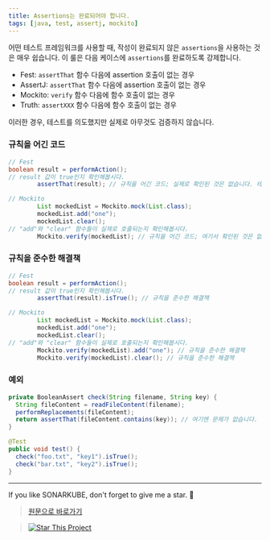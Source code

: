 ```yaml
---
title: Assertions는 완료되어야 합니다.
tags: [java, test, assertj, mockito]
---
```


어떤 테스트 프레임워크를 사용할 때, 작성이 완료되지 않은 `assertions`을 사용하는 것은 매우 쉽습니다. 이 룰은 다음 케이스에 `assertions`를 완료하도록 강제합니다. 

* Fest: `assertThat` 함수 다음에 assertion 호출이 없는 경우
* AssertJ: `assertThat` 함수 다음에 assertion 호출이 없는 경우
* Mockito: `verify` 함수 다음에 함수 호출이 없는 경우
* Truth: `assertXXX` 함수 다음에 함수 호출이 없는 경우

이러한 경우, 테스트를 의도했지만 실제로 아무것도 검증하지 않습니다.

### 규칙을 어긴 코드

```java
// Fest
boolean result = performAction();
// result 값이 true인지 확인해봅시다.
        assertThat(result); // 규칙을 어긴 코드; 실제로 확인된 것은 없습니다. 테스트는 "result"가 참(true)이거나 거짓(false)이거나 상관없이 통과합니다.

// Mockito
        List mockedList = Mockito.mock(List.class);
        mockedList.add("one");
        mockedList.clear();
// "add"와 "clear" 함수들이 실제로 호출되는지 확인해봅시다. 
        Mockito.verify(mockedList); // 규칙을 어긴 코드; 여기서 확인된 것은 없습니다. verify()에 연결된 호출이 없습니다.
```

### 규칙을 준수한 해결책

```java
// Fest
boolean result = performAction();
// result 값이 true인지 확인해봅시다.
        assertThat(result).isTrue(); // 규칙을 준수한 해결책

// Mockito
        List mockedList = Mockito.mock(List.class);
        mockedList.add("one");
        mockedList.clear();
// "add"와 "clear" 함수들이 실제로 호출되는지 확인해봅시다.
        Mockito.verify(mockedList).add("one"); // 규칙을 준수한 해결책
        Mockito.verify(mockedList).clear(); // 규칙을 준수한 해결책
```

### 예외


```java
private BooleanAssert check(String filename, String key) {
  String fileContent = readFileContent(filename);
  performReplacements(fileContent);
  return assertThat(fileContent.contains(key)); // 여기엔 문제가 없습니다.
}

@Test
public void test() {
  check("foo.txt", "key1").isTrue();
  check("bar.txt", "key2").isTrue();
}
```

---

If you like SONARKUBE, don't forget to give me a star. :star2:

> [원문으로 바로가기](https://rules.sonarsource.com/java/tag/tests/RSPEC-2970)

> [![Star This Project](https://img.shields.io/github/stars/kantabile/sonarkube.svg?label=Stars&style=social)](https://github.com/kantabile/sonarkube)
